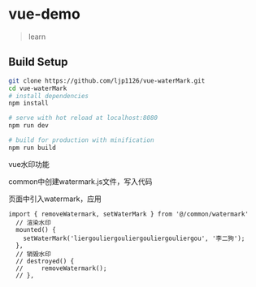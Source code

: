 # vue-demo

> learn

## Build Setup

``` bash
git clone https://github.com/ljp1126/vue-waterMark.git
cd vue-waterMark
# install dependencies
npm install

# serve with hot reload at localhost:8080
npm run dev

# build for production with minification
npm run build

```
vue水印功能

common中创建watermark.js文件，写入代码

页面中引入watermark，应用

``` vue
import { removeWatermark, setWaterMark } from '@/common/watermark'
  // 渲染水印
  mounted() {
    setWaterMark('liergouliergouliergouliergouliergou', '李二狗');
  },
  // 销毁水印
  // destroyed() {
  //     removeWatermark();
  // },

```